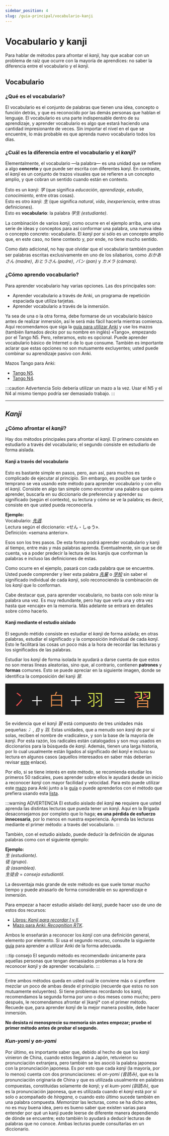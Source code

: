```yaml
---
sidebar_position: 4
slug: /guia-principal/vocabulario-kanji
---
```

# Vocabulario y kanji
Para hablar de métodos para afrontar el *kanji*, hay que acabar con un problema de raíz que ocurre con la mayoría de aprendices: no saber la diferencia entre el vocabulario y el *kanji*.

## Vocabulario 

### ¿Qué es el vocabulario?

El vocabulario es el conjunto de palabras que tienen una idea, concepto o función detrás, y que es reconocido por las demás personas que hablan el lenguaje. El vocabulario es una parte indispensable dentro de su aprendizaje, y aprender vocabulario es algo que estará haciendo una cantidad impresionante de veces. Sin importar el nivel en el que se encuentre, lo más probable es que aprenda nuevo vocabulario todos los días. 

### ¿Cuál es la diferencia entre el vocabulario y el *kanji*?

Elementalmente, el vocabulario —la palabra— es una unidad que se refiere a algo **concreto** y que puede ser escrita con diferentes *kanji*. En contraste, el *kanji* es un conjunto de trazos visuales que se refieren a un concepto amplio, y que cobran un sentido cuando están en contexto.

Esto es un *kanji*: *学* (que significa *educación*, *aprendizaje*, *estudio*, *conocimiento*, entre otras cosas).<br/>
Esto es otro *kanji*: *生* (que significa *natural*, *vida*, *inexperiencia*, entre otras definiciones).<br/>
Esto es **vocabulario**: la palabra *学生* *(estudiante)*.

La combinación de varios *kanji*, como ocurre en el ejemplo arriba, une una serie de ideas y conceptos para así conformar una palabra, una nueva idea o concepto concreto: vocabulario. El *kanji* por sí sólo es un concepto amplio que, en este caso, no tiene contexto y, por ende, no tiene mucho sentido.

Como dato adicional, no hay que olvidar que el vocabulario también pueden ser palabras escritas exclusivamente en uno de los silabarios, como *おかあさん* *(madre)*, *おとうさん* *(padre)*, *パン* *(pan)* y *カメラ* *(cámara)*.

### ¿Cómo aprendo vocabulario?
Para aprender vocabulario hay varias opciones. Las dos principales son:

- Aprender vocabulario a través de Anki, un programa de repetición espaciada que utiliza tarjetas.
- Aprender vocabulario a través de la inmersión.

Ya sea de una o la otra forma, debe formarse de un vocabulario básico antes de realizar inmersión, así le será más fácil hacerla mientras comienza. Aquí recomendamos que siga la [guía para utilizar Anki](../../various-guide/Anki) y use los mazos (también llamados *decks* por su nombre en inglés) «Tango», empezando por el Tango N5. Pero, reiteramos, esto es opcional. Puede aprender vocabulario básico de Internet o de lo que consume. También es importante aclarar que estas opciones no son mutuamente excluyentes; usted puede combinar su aprendizaje pasivo con Anki.

Mazos Tango para Anki:
- [Tango N5](https://drive.google.com/file/d/1pMlJvSrKQOSaiN8sPLdNDvWP31EClxDO/view).
- [Tango N4](https://drive.google.com/file/d/1WX9AAKJgiTKN-SySPzuGG8T4nXVhWaSi/view).

:::caution Advertencia
Solo debería utilizar un mazo a la vez. Usar el N5 y el N4 al mismo tiempo podría ser demasiado trabajo.
:::

--- 

## *Kanji*

### ¿Cómo afrontar el *kanji*?

Hay dos métodos principales para afrontar el *kanji*. El primero consiste en estudiarlo a través del vocabulario; el segundo consiste en estudiarlo de forma aislada.

#### Kanji a través del vocabulario
Esto es bastante simple en pasos, pero, aun así, para muchos es complicado de ejecutar al principio. Sin embargo, es posible que tarde o temprano se vea usando este método para aprender vocabulario y con ello el *kanji*. Consiste en algo tan simple como encontrar una palabra que quiera aprender, buscarla en su diccionario de preferencia y aprender su significado (según el contexto), su lectura y cómo se ve la palabra; es decir, consiste en que usted pueda reconocerla. 

**Ejemplo:**<br/>
Vocabulario: <i>[先週](https://jisho.org/search/%E5%85%88%E9%80%B1)</i>.<br/>
Lectura según el diccionario: «せん・しゅう».<br/>
Definición: «semana anterior».<br/>

Esos son los tres pasos. De esta forma podrá aprender vocabulario y kanji al tiempo, entre más y más palabras aprenda. Eventualmente, sin que se dé cuenta, va a poder predecir la lectura de los kanjis que conforman la palabras e incluso las definiciones de estas.

Como ocurre en el ejemplo, pasará con cada palabra que se encuentre. Usted puede comprender y leer esta palabra *[先輩](https://jisho.org/search/%E5%85%88%E8%BC%A9)* o *[学校](https://jisho.org/search/%E5%AD%A6%E6%A0%A1)* sin saber el significado individual de cada *kanji*, solo reconociendo la combinación de los *kanji* que lo conforman. 

Cabe destacar que, para aprender vocabulario, no basta con solo mirar la palabra una vez. Es muy redundante, pero hay que verla una y otra vez hasta que «encaje» en la memoria. Más adelante se entrará en detalles sobre cómo hacerlo.

#### Kanji mediante el estudio aislado

El segundo métido consiste en estudiar el *kanji* de forma aislada; en otras palabras, estudiar el significado y la composición individual de cada *kanji*. Esto le facilitará las cosas un poco más a la hora de recordar las lecturas y los significados de las palabras. 

Estudiar los *kanji* de forma isolada le ayudará a darse cuenta de que estos no son meras líneas aleatorias, sino que, al contrario, contienen **patrones** y **formas** comunes. Esto se puede apreciar en la siguiente imagen, donde se identifica la composición del kanji *習*. 

![Componentes-Kanji](../../assets/main_guide/kanji_composition.png)

Se evidencia que el *kanji* *習* está compuesto de tres unidades más pequeñas: *冫*, *白* y *羽*. Estas unidades, que a menudo son *kanji* de por sí solas, reciben el nombre de «radicales», y son la base de la mayoría de *kanji*. Por esta razón, los radicales están catalogados y son muy usados en diccionarios para la búsqueda de *kanji*. Además, tienen una larga historia, por lo cual usualmente están ligados al significado del *kanji* e incluso su lectura en algunos casos (aquellos interesados en saber más deberían revisar [este](http://www.chinaknowledge.de/Literature/Script/hanzi-originofcharacters.html) enlace).

Por ello, si se tiene interés en este método, se recomienda estudiar los primeros 50 radicales, pues aprender sobre ellos le ayudará desde un inicio a reconocer *kanji* con mayor facilidad y velocidad. Para esto puede utilizar este [mazo](https://ankiweb.net/shared/info/1044119361) para Anki junto a la [guía](../../various-guide/Anki) o puede aprenderlos con el método que prefiera usando esta [lista](http://d20uo2axdbh83k.cloudfront.net/20140609/d9ae264c2ecaf15e7e3163265045b3d0.pdf).

:::warning ADVERTENCIA
El estudio aislado del *kanji* **no** requiere que usted aprenda las distintas lecturas que pueda tener un *kanji*. Aquí en la Brigada desaconsejamos por completo que lo haga; **es una pérdida de esfuerzo innecesaria**, por lo menos en nuestra experiencia. Aprenda las lecturas mediante el primer método: a través del vocabulario.
:::

También, con el estudio aislado, puede deducir la definición de algunas palabras como con el siguiente ejemplo:

**Ejemplo:** <br/> 
*生* *(estudiante)*.<br/>
*徒* *(grupo)*.<br/>
*会* *(asamblea)*.<br/>
*生徒会* = *consejo estudiantil*.


La desventaja más grande de este método es que suele tomar *mucho* tiempo y puede atrasarlo de forma considerable en su aprendizaje e inmersión. 

Para empezar a hacer estudio aíslado del *kanji*, puede hacer uso de uno de estos dos recursos:
- [Libros: _Kanji para recordar I_ y _II_](https://nihongo-files.blogspot.com/2018/09/kanji-para-recordar-i-y-ii-pdf-mega.html).
- [Mazo para Anki: _Recognition RTK_](http://www.mediafire.com/file/1svvsr7f9cnpwka/Recognition_RTK.apkg/file).

Ambos le enseñarán a reconocer los *kanji* con una definición general, elemento por elemento. Si usa el segundo recurso, consulte la siguiente [guía](../../various-guide/Anki) para aprender a utilizar Anki de la forma adecuada.

:::tip consejo
El segundo método es recomendado únicamente para aquellas personas que tengan demasiados problemas a la hora de reconocer *kanji* y de aprender vocabulario.
:::

--- 

Entre ambos métodos queda en usted cuál le conviene más o si prefiere mezclar un poco de ambas desde el principio (recuerde que estos no son mutuamente exluyentes). Si tiene problemas recordando los *kanji*, recomendamos la segunda forma por uno o dos meses como mucho; pero después, le recomendamos afrontar el }kanji* con el primer método. Recuede que, para aprender *kanji* de la mejor manera posible, debe hacer inmersión.

**No desista ni menosprecie su memoria sin antes empezar; pruebe el primer método antes de probar el segundo.**

### *Kun-yomi* y *on-yomi*
Por último, es importante saber que, debido al hecho de que los *kanji* vinieron de China, cuando estos llegaron a Japón, retuvieron su pronunciación extranjera, pero también se les asoció la palabra japonesa con la pronunciación japonesa. Es por esto que cada *kanji* (la mayoría, por lo menos) cuenta con dos pronunciaciones: el _on-yomi_ *(音読み)*, que es la pronunciación originaria de China y que es utilizada usualmente en palabras compuestas, constituidas solamente de *kanji*; y el _kum-yomi_ *(訓読み)*, que es la pronunciación japonesa, que es utilizada cuando el *kanji* está por sí solo o acompañado de *hiragana*, o cuando esto último sucede también en una palabra compuesta. _Memorizar_ las lecturas, como se ha dicho antes, no es muy buena idea, pero es bueno saber que existen varias para entender por qué un kanji puede leerse de diferente manera dependiendo de dónde se encuentre; esto también lo ayudará a deducir lecturas de palabras que no conoce. Ambas lecturas puede consultarlas en un diccionario.
